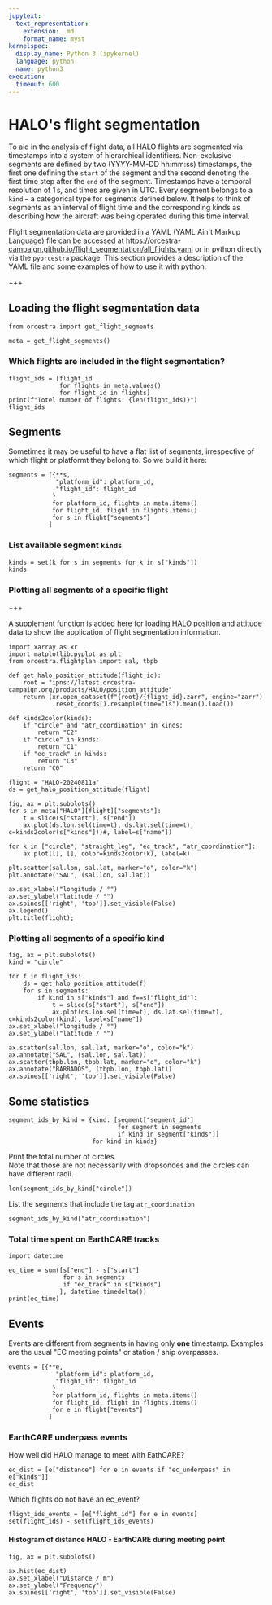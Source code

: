 ```yaml
---
jupytext:
  text_representation:
    extension: .md
    format_name: myst
kernelspec:
  display_name: Python 3 (ipykernel)
  language: python
  name: python3
execution:
  timeout: 600
---
```


# HALO's flight segmentation
To aid in the analysis of flight data, all HALO flights are segmented via timestamps into a system of hierarchical identifiers. Non-exclusive segments are defined by two (YYYY-MM-DD hh:mm:ss) timestamps, the first one defining the `start` of the segment and the second denoting the first time step after the `end` of the segment. Timestamps have a temporal resolution of 1 s, and times are given in UTC. Every segment belongs to a `kind` – a categorical type for segments defined below. It helps to think of segments as an interval of flight time and the corresponding kinds as describing how the aircraft was being operated during this time interval.

Flight segmentation data are provided in a YAML (YAML Ain't Markup Language) file can be accessed at https://orcestra-campaign.github.io/flight_segmentation/all_flights.yaml or in python directly via the `pyorcestra` package. This section provides a description of the YAML file and some examples of how to use it with python.

+++

## Loading the flight segmentation data

```{code-cell} ipython3
from orcestra import get_flight_segments

meta = get_flight_segments()
```

### Which flights are included in the flight segmentation?

```{code-cell} ipython3
flight_ids = [flight_id
              for flights in meta.values()
              for flight_id in flights]
print(f"Totel number of flights: {len(flight_ids)}")
flight_ids
```

## Segments

Sometimes it may be useful to have a flat list of segments, irrespective of which flight or platformt they belong to. So we build it here:

```{code-cell} ipython3
segments = [{**s,
             "platform_id": platform_id,
             "flight_id": flight_id
            }
            for platform_id, flights in meta.items()
            for flight_id, flight in flights.items()
            for s in flight["segments"]
           ]
```

### List available segment `kinds`

```{code-cell} ipython3
kinds = set(k for s in segments for k in s["kinds"])
kinds
```

### Plotting all segments of a specific flight

+++

A supplement function is added here for loading HALO position and attitude data to show the application of flight segmentation information.

```{code-cell} ipython3
import xarray as xr
import matplotlib.pyplot as plt
from orcestra.flightplan import sal, tbpb

def get_halo_position_attitude(flight_id):
    root = "ipns://latest.orcestra-campaign.org/products/HALO/position_attitude"
    return (xr.open_dataset(f"{root}/{flight_id}.zarr", engine="zarr")
            .reset_coords().resample(time="1s").mean().load())

def kinds2color(kinds):
    if "circle" and "atr_coordination" in kinds:
        return "C2"
    if "circle" in kinds:
        return "C1"
    if "ec_track" in kinds:
        return "C3"
    return "C0"
```

```{code-cell} ipython3
flight = "HALO-20240811a"
ds = get_halo_position_attitude(flight)

fig, ax = plt.subplots()
for s in meta["HALO"][flight]["segments"]:
    t = slice(s["start"], s["end"])
    ax.plot(ds.lon.sel(time=t), ds.lat.sel(time=t), c=kinds2color(s["kinds"]))#, label=s["name"])

for k in ["circle", "straight_leg", "ec_track", "atr_coordination"]:
    ax.plot([], [], color=kinds2color(k), label=k)

plt.scatter(sal.lon, sal.lat, marker="o", color="k")
plt.annotate("SAL", (sal.lon, sal.lat))

ax.set_xlabel("longitude / °")
ax.set_ylabel("latitude / °")
ax.spines[['right', 'top']].set_visible(False)
ax.legend()
plt.title(flight);
```

### Plotting all segments of a specific kind

```{code-cell} ipython3
fig, ax = plt.subplots()
kind = "circle"

for f in flight_ids:
    ds = get_halo_position_attitude(f)
    for s in segments:
        if kind in s["kinds"] and f==s["flight_id"]:
            t = slice(s["start"], s["end"])
            ax.plot(ds.lon.sel(time=t), ds.lat.sel(time=t), c=kinds2color(kind), label=s["name"])
ax.set_xlabel("longitude / °")
ax.set_ylabel("latitude / °")

ax.scatter(sal.lon, sal.lat, marker="o", color="k")
ax.annotate("SAL", (sal.lon, sal.lat))
ax.scatter(tbpb.lon, tbpb.lat, marker="o", color="k")
ax.annotate("BARBADOS", (tbpb.lon, tbpb.lat))
ax.spines[['right', 'top']].set_visible(False)
```

## Some statistics

```{code-cell} ipython3
segment_ids_by_kind = {kind: [segment["segment_id"]
                              for segment in segments
                              if kind in segment["kinds"]]
                       for kind in kinds}
```

Print the total number of circles.  
Note that those are not necessarily with dropsondes and the circles can have different radii.

```{code-cell} ipython3
len(segment_ids_by_kind["circle"])
```

List the segments that include the tag `atr_coordination`

```{code-cell} ipython3
segment_ids_by_kind["atr_coordination"]
```

### Total time spent on EarthCARE tracks

```{code-cell} ipython3
import datetime

ec_time = sum([s["end"] - s["start"]
               for s in segments
               if "ec_track" in s["kinds"]
              ], datetime.timedelta())
print(ec_time)
```

## Events
Events are different from segments in having only **one** timestamp. Examples are the usual "EC meeting points" or station / ship overpasses.

```{code-cell} ipython3
events = [{**e,
             "platform_id": platform_id,
             "flight_id": flight_id
            }
            for platform_id, flights in meta.items()
            for flight_id, flight in flights.items()
            for e in flight["events"]
           ]
```

### EarthCARE underpass events
How well did HALO manage to meet with EathCARE?

```{code-cell} ipython3
ec_dist = [e["distance"] for e in events if "ec_underpass" in e["kinds"]]
ec_dist
```

Which flights do not have an ec_event?

```{code-cell} ipython3
flight_ids_events = [e["flight_id"] for e in events]
set(flight_ids) - set(flight_ids_events)
```

#### Histogram of distance HALO - EarthCARE during meeting point

```{code-cell} ipython3
fig, ax = plt.subplots()

ax.hist(ec_dist)
ax.set_xlabel("Distance / m")
ax.set_ylabel("Frequency")
ax.spines[['right', 'top']].set_visible(False)
```
